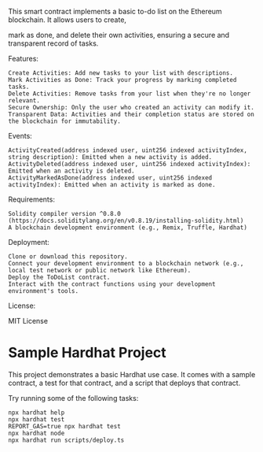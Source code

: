 This smart contract implements a basic to-do list on the Ethereum blockchain. It allows users to create,

 mark as done, and delete their own activities, ensuring a secure and transparent record of tasks.

Features:

    Create Activities: Add new tasks to your list with descriptions.
    Mark Activities as Done: Track your progress by marking completed tasks.
    Delete Activities: Remove tasks from your list when they're no longer relevant.
    Secure Ownership: Only the user who created an activity can modify it.
    Transparent Data: Activities and their completion status are stored on the blockchain for immutability.

Events:

    ActivityCreated(address indexed user, uint256 indexed activityIndex, string description): Emitted when a new activity is added.
    ActivityDeleted(address indexed user, uint256 indexed activityIndex): Emitted when an activity is deleted.
    ActivityMarkedAsDone(address indexed user, uint256 indexed activityIndex): Emitted when an activity is marked as done.

Requirements:

    Solidity compiler version ^0.8.0 (https://docs.soliditylang.org/en/v0.8.19/installing-solidity.html)
    A blockchain development environment (e.g., Remix, Truffle, Hardhat)

Deployment:

    Clone or download this repository.
    Connect your development environment to a blockchain network (e.g., local test network or public network like Ethereum).
    Deploy the ToDoList contract.
    Interact with the contract functions using your development environment's tools.

License:

MIT License
# Sample Hardhat Project

This project demonstrates a basic Hardhat use case. It comes with a sample contract, a test for that contract, and a script that deploys that contract.

Try running some of the following tasks:

```shell
npx hardhat help
npx hardhat test
REPORT_GAS=true npx hardhat test
npx hardhat node
npx hardhat run scripts/deploy.ts
```
